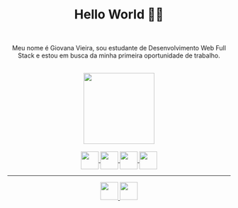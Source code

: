 <div align="center">
  <h1>Hello World 👩‍💻</h1>
</div>

<br>

<div align="center">
  <p>Meu nome é Giovana Vieira, sou estudante de Desenvolvimento Web Full Stack e estou em busca da minha primeira oportunidade de trabalho.</p>
</div>

<br>

<div align="center" style="display: inline_block">
  <a href="https://github.com/gioivieira">
  <img height="160em" src="https://github-readme-stats.vercel.app/api?username=gioivieira&show_icons=true&theme=buefy&include_all_commits=true&count_private=true"/>
</div>

  <br>

<div align="center" style="display: inline_block">
  
  <img align="center" height="40" width="40" src="https://img.icons8.com/color/344/javascript--v1.png"/>
 
  <img align="center" height="40" width="40" src="https://img.icons8.com/color/344/css3.png"/>
  
  <img align="center" height="40" width="40" src="https://img.icons8.com/color/344/html-5--v1.png"/>
  
  <img align="center" height="40" width="40" src="https://img.icons8.com/color/344/react-native.png"/>
  
</div>
  
  <hr>
  
  <div align="center" style="display: inline_block"> 
    
   <a href="https://www.linkedin.com/in/gioivieira/" target="_blank">
	<img height="40" width="40" src="https://img.icons8.com/color/344/linkedin-2--v1.png"/>
   </a> 	
	
   <a href="https://www.instagram.com/gioivieira/" target="_blank">
	 <img height="40" width="40" src="https://img.icons8.com/fluency/344/instagram-new.png"/>
   </a> 
 
</div>
